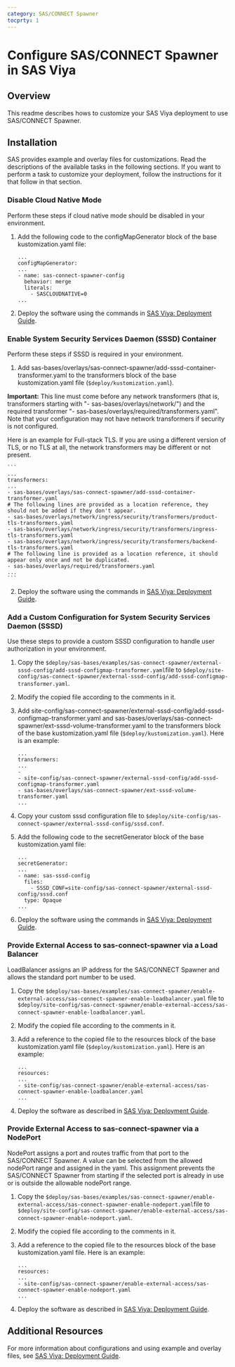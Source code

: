 ```yaml
---
category: SAS/CONNECT Spawner
tocprty: 1
---
```


# Configure SAS/CONNECT Spawner in SAS Viya

## Overview

This readme describes hows to customize your SAS Viya deployment to use 
SAS/CONNECT Spawner.

## Installation

SAS provides example and overlay files for customizations. Read the descriptions
of the available tasks in the following sections. If you want to perform a
task to customize your deployment, follow the instructions for it that follow
in that section.

### Disable Cloud Native Mode

Perform these steps if cloud native mode should be disabled in your environment.

1. Add the following code to the configMapGenerator block of the base kustomization.yaml
file:

    ```
    ...
    configMapGenerator:
    ...
    - name: sas-connect-spawner-config
      behavior: merge
      literals:
        - SASCLOUDNATIVE=0
    ...
    ```

2. Deploy the software using the commands in
[SAS Viya: Deployment Guide](http://documentation.sas.com/?softwareId=mysas&softwareVersion=prod&docsetId=dplyml0phy0dkr&docsetTarget=titepage.htm).

### Enable System Security Services Daemon (SSSD) Container

Perform these steps if SSSD is required in your environment.

1. Add sas-bases/overlays/sas-connect-spawner/add-sssd-container-transformer.yaml to the transformers block of the base kustomization.yaml file (`$deploy/kustomization.yaml`).

**Important:** This line must come before any network transformers (that is, transformers starting with "- sas-bases/overlays/network/") and the required transformer "- sas-bases/overlays/required/transformers.yaml". Note that your configuration may not have network transformers if security is not configured.

Here is an example for Full-stack TLS. If you are using a different version of TLS, or no TLS at all, the network transformers may be different or not present.

    ```
    ...
    transformers:
    ...
    - sas-bases/overlays/sas-connect-spawner/add-sssd-container-transformer.yaml
    # The following lines are provided as a location reference, they should not be added if they don't appear.
    - sas-bases/overlays/network/ingress/security/transformers/product-tls-transformers.yaml
    - sas-bases/overlays/network/ingress/security/transformers/ingress-tls-transformers.yaml
    - sas-bases/overlays/network/ingress/security/transformers/backend-tls-transformers.yaml
    # The following line is provided as a location reference, it should appear only once and not be duplicated.
    - sas-bases/overlays/required/transformers.yaml 
    ...
    ```

2. Deploy the software using the commands in
[SAS Viya: Deployment Guide](http://documentation.sas.com/?softwareId=mysas&softwareVersion=prod&docsetId=dplyml0phy0dkr&docsetTarget=titepage.htm).

### Add a Custom Configuration for System Security Services Daemon (SSSD)

Use these steps to provide a custom SSSD configuration to handle user authorization in your environment.

1. Copy the `$deploy/sas-bases/examples/sas-connect-spawner/external-sssd-config/add-sssd-configmap-transformer.yaml`file to `$deploy/site-config/sas-connect-spawner/external-sssd-config/add-sssd-configmap-transformer.yaml`.

2. Modify the copied file according to the comments in it.

3. Add site-config/sas-connect-spawner/external-sssd-config/add-sssd-configmap-transformer.yaml
and sas-bases/overlays/sas-connect-spawner/ext-sssd-volume-transformer.yaml
to the transformers block of the base kustomization.yaml file (`$deploy/kustomization.yaml`).
Here is an example:

    ```
    ...
    transformers:
    ...
    -
    - site-config/sas-connect-spawner/external-sssd-config/add-sssd-configmap-transformer.yaml
    - sas-bases/overlays/sas-connect-spawner/ext-sssd-volume-transformer.yaml
    ...
    ```

4. Copy your custom sssd configuration file to `$deploy/site-config/sas-connect-spawner/external-sssd-config/sssd.conf`.

5. Add the following code to the secretGenerator block of the base kustomization.yaml
file:

    ```
    ...
    secretGenerator:
    ...
    - name: sas-sssd-config
      files:
        - SSSD_CONF=site-config/sas-connect-spawner/external-sssd-config/sssd.conf
      type: Opaque
    ...
    ```

6. Deploy the software using the commands in
[SAS Viya: Deployment Guide](http://documentation.sas.com/?softwareId=mysas&softwareVersion=prod&docsetId=dplyml0phy0dkr&docsetTarget=titepage.htm).

### Provide External Access to sas-connect-spawner via a Load Balancer

LoadBalancer assigns an IP address for the SAS/CONNECT Spawner and allows the
standard port number to be used.

1. Copy the `$deploy/sas-bases/examples/sas-connect-spawner/enable-external-access/sas-connect-spawner-enable-loadbalancer.yaml` file to `$deploy/site-config/sas-connect-spawner/enable-external-access/sas-connect-spawner-enable-loadbalancer.yaml`.

2. Modify the copied file according to the comments in it.

3. Add a reference to the copied file to the resources block of the base kustomization.yaml file (`$deploy/kustomization.yaml`). Here is an example:

    ```
    ...
    resources:
    ...
    - site-config/sas-connect-spawner/enable-external-access/sas-connect-spawner-enable-loadbalancer.yaml
    ...
    ```

4. Deploy the software as described in [SAS Viya: Deployment Guide](http://documentation.sas.com/?softwareId=mysas&softwareVersion=prod&docsetId=dplyml0phy0dkr&docsetTarget=titlepage.htm).

### Provide External Access to sas-connect-spawner via a NodePort

NodePort assigns a port and routes traffic from that port to the SAS/CONNECT Spawner.
A value can be selected from the allowed nodePort range and assigned in the yaml.
This assignment prevents the SAS/CONNECT Spawner from starting if the selected port is
already in use or is outside the allowable nodePort range.

1. Copy the `$deploy/sas-bases/examples/sas-connect-spawner/enable-external-access/sas-connect-spawner-enable-nodeport.yaml`file to `$deploy/site-config/sas-connect-spawner/enable-external-access/sas-connect-spawner-enable-nodeport.yaml`.

2. Modify the copied file according to the comments in it.

3. Add a reference to the copied file to the resources block of the base kustomization.yaml file. Here is an example:

    ```
    ...
    resources:
    ...
    - site-config/sas-connect-spawner/enable-external-access/sas-connect-spawner-enable-nodeport.yaml
    ...
    ```

4. Deploy the software as described in [SAS Viya: Deployment Guide](http://documentation.sas.com/?softwareId=mysas&softwareVersion=prod&docsetId=dplyml0phy0dkr&docsetTarget=titlepage.htm).

## Additional Resources

For more information about configurations and using example and overlay files, see
[SAS Viya: Deployment Guide](http://documentation.sas.com/?softwareId=mysas&softwareVersion=prod&docsetId=dplyml0phy0dkr&docsetTarget=titlepage.htm).
